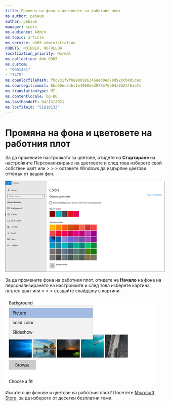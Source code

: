 ```yaml
---
title: Промяна на фона и цветовете на работния плот
ms.author: pebaum
author: pebaum
manager: scotv
ms.audience: Admin
ms.topic: article
ms.service: o365-administration
ROBOTS: NOINDEX, NOFOLLOW
localization_priority: Normal
ms.collection: Adm_O365
ms.custom:
- "9001451"
- "3475"
ms.openlocfilehash: fbc231f9f0e980286346aed0ed78d928cb405cec
ms.sourcegitcommit: 8bc60ec34bc1e40685e3976576e04a2623f63a7c
ms.translationtype: MT
ms.contentlocale: bg-BG
ms.lasthandoff: 04/15/2021
ms.locfileid: "51818133"
---
```

# <a name="change-your-desktop-background-and-colors"></a>Промяна на фона и цветовете на работния плот

За да промените настройката за цветове, отидете на **Стартиране** на настройките Персонализиране на цветовете и след това изберете свой собствен цвят или  >    >    >  оставете Windows да издърпне цветови оттенък от вашия фон.

![Персонализирайте цветовете си в Windows.](media/windows-personalization-colors.png)

За да промените фона на работния плот, отидете на **Начало** на фона на персонализирането на настройките и след това изберете картина, плътен цвят или  >    >    >  създайте слайдшоу с картини. 

![Промяна на фона на работния плот на Windows.](media/windows-desktop-background.png)

Искате още фонове и цветове на работния плот? Посетете [Microsoft Store,](https://www.microsoft.com/store/collections/windowsthemes) за да изберете от десетки безплатни теми.
